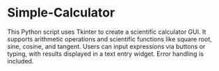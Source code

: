 # Simple-Calculator
This Python script uses Tkinter to create a scientific calculator GUI. It supports arithmetic operations and scientific functions like square root, sine, cosine, and tangent. Users can input expressions via buttons or typing, with results displayed in a text entry widget. Error handling is included.
